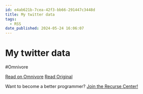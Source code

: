 ```yaml
---
id: e4ab621b-7cea-42f3-bb66-291447c3448d
title: My twitter data
tags:
  - RSS
date_published: 2024-05-24 16:06:07
---
```


# My twitter data
#Omnivore

[Read on Omnivore](https://omnivore.app/me/my-twitter-data-18fac46683e)
[Read Original](https://thewhodidthis.com/my-twitter-data/)



Want to become a better programmer? [Join the Recurse Center!](https:&#x2F;&#x2F;www.recurse.com&#x2F;scout&#x2F;click?t&#x3D;2b097efbd9605204fdcea8fbca987199)
